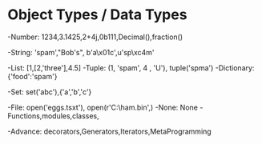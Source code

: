# Object Types / Data Types


-Number: 1234,3.1425,2+4j,0b111,Decimal(),fraction()

-String: 'spam',"Bob's", b'a\x01c',u'sp\xc4m'

-List: [1,[2,'three'],4.5]
-Tuple: (1, 'spam', 4 , 'U'), tuple('spma')
-Dictionary: {'food':'spam'}

-Set: set('abc'),{'a','b','c'}

-File: open('eggs.tsxt'), open(r'C:\ham.bin',)
-None: None
-Functions,modules,classes,

-Advance: decorators,Generators,Iterators,MetaProgramming